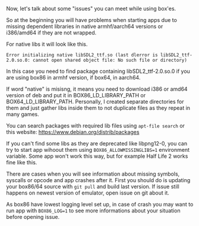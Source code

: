 Now, let's talk about some "issues" you can meet while using box'es.

So at the beginning you will have problems when starting apps due to missing dependent libraries in native armhf/aarch64 versions or i386/amd64 if they are not wrapped.

For native libs it will look like this.
```
Error initializing native libSDL2_ttf.so (last dlerror is libSDL2_ttf-2.0.so.0: cannot open shared object file: No such file or directory)
```

In this case you need to find package containing libSDL2_ttf-2.0.so.0 if you are using box86 in armhf version, if box64, in aarch64.

If word "native" is misisng, it means you need to download i386 or amd64 version of deb and put it in BOX86_LD_LIBRARY_PATH or BOX64_LD_LIBRARY_PATH. Personally, I created separate directories for them and just gather libs inside them to not duplicate files as they repeat in many games.

You can search packages with required lib files using `apt-file search` or this website: https://www.debian.org/distrib/packages

If you can't find some libs as they are deprecated like libpng12-0, you can try to start app wihoout them using `BOX86_ALLOWMISSINGLIBS=1` environment variable. Some app won't work this way, but for example Half Life 2 works fine like this.

There are cases when you will see information about missing symbols, syscalls or opcode and app crashes after it. First you should do is updating your box86/64 source with `git pull` and build last version. If issue still happens on newest version of emulator, open issue on git about it.

As box86 have lowest logging level set up, in case of crash you may want to run app with `BOX86_LOG=1` to see more informations about your situation before opening issue.
